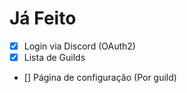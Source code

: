 # Já Feito
- [x] Login via Discord (OAuth2)
- [x] Lista de Guilds
- [] Página de configuração (Por guild)
